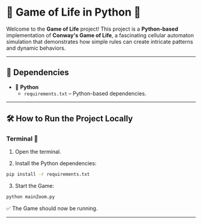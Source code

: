 # 🌌 **Game of Life in Python** 🚀

Welcome to the **Game of Life** project! This project is a **Python-based** implementation of **Conway's Game of Life**, a fascinating cellular automaton simulation that demonstrates how simple rules can create intricate patterns and dynamic behaviors.

---

## 📜 **Dependencies**
- 🐍 **Python**  
  - `requirements.txt` – Python-based dependencies.
    
---

## 🛠️ **How to Run the Project Locally**  

### Terminal 🐍

1. Open the terminal.

2. Install the Python dependencies:

```bash
pip install -r requirements.txt
```
3. Start the Game:

```bash
python mainZoom.py
```

✅ The Game should now be running.

---

